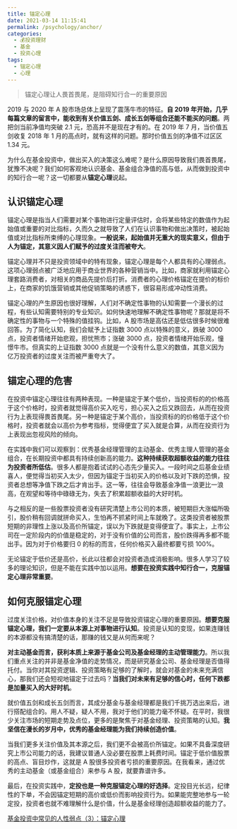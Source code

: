 ```yaml
---
title: 锚定心理
date: 2021-03-14 11:15:41
permalink: /psychology/anchor/
categories:
  - 💰投资理财
  - 基金
  - 投资心理
tags:
  - 锚定心理
  - 心理
---
```


> 锚定心理让人畏首畏尾，是阻碍知行合一的重要原因


2019 与 2020 年 A 股市场总体上呈现了震荡牛市的特征。**自 2019 年开始，几乎每篇文章的留言中，能收到有关价值五剑、成长五剑等组合还能不能买的问题**。两把剑当前净值均突破 2.1 元，恐高并不是现在才有的。在 2019 年 7 月，当价值五剑收复 2018 年 1 月的高点时，就有这样的问题。那时价值五剑的净值不过区区 1.34 元。  

为什么在基金投资中，做出买入的决策这么难呢？是什么原因导致我们畏首畏尾，犹豫不决呢？我们如何客观地认识基金、基金组合净值的高与低，从而做到投资中的知行合一呢？这一切都要从**锚定心理**说起。  

## 认识锚定心理

锚定心理是指当人们需要对某个事物进行定量评估时，会将某些特定的数值作为起始值或重要的对比指标，久而久之就导致了人们在认识事物和做出决策时，被起始值或对比指标所束缚的心理现象。**一般说来，起始值并无重大的现实意义，但由于人为锚定，其意义因人们赋予的过度关注而被夸大**。

  

锚定心理并不只是投资领域中的特有现象，锚定心理是每个人都具有的心理弱点。这项心理弱点被广泛地应用于商业世界的各种营销当中。比如，商家就利用锚定心理套路消费者，对相关的商品先提价后打折。消费者的心理价格锚定在提价的标价上，在商家的饥饿营销或其他促销策略的诱惑下，很容易形成冲动性消费。

  

锚定心理的产生原因也很好理解，人们对不确定性事物的认知需要一个漫长的过程，有些认知需要特别的专业知识。如何快速地理解不确定性事物呢？那就是将不确定性的事物与一个特殊的值挂钩。比如，A 股市场是高估还是低估很多时候很难回答。为了简化认知，我们会赋予上证指数 3000 点以特殊的意义，跌破 3000 点，投资者情绪开始悲观，担忧熊市；涨破 3000 点，投资者情绪开始乐观，憧憬牛市。但真实的上证指数 3000 点就是一个没有什么意义的数值，其意义因为亿万投资者的过度关注而被严重夸大了。

## 锚定心理的危害

在投资中锚定心理往往有两种表现。一种是锚定于某个低价，当投资标的的价格高于这个价格时，投资者就觉得高价买入吃亏，担心买入之后又跌回去，从而在投资行为上表现得畏首畏尾。另一种是锚定于某个高价，当投资标的的价格低于这个价格时，投资者就会以高价为参考指标，觉得便宜了买入就是合算，从而在投资行为上表现出忽视风险的倾向。

  

在实践中我们可以观察到：优秀基金经理管理的主动基金、优秀主理人管理的基金组合，在长期投资中都具有持续创新高的能力。**这种持续获取超额收益的能力往往为投资者所低估**。很多人都是抱着试试的心态先少量买入。一段时间之后基金业绩喜人，便觉得当初买入太少，但因为锚定于当初买入的价格以及对下跌的恐惧，投资者总想等净值下跌之后才肯出手。这一等，往往会导致基金净值一浪更比一浪高，在观望和等待中碌碌无为，失去了积累超额收益的大好时机。

  

与之相反的是一些股票投资者没有研究清楚上市公司的本质，被短期巨大涨幅所吸引，股价稍有回调就拼命买入，生怕再不抓紧时间上车就晚了。这类投资者被股票短期的非理性上涨以及高价所锚定，误以为下跌就是变得便宜了。事实上，上市公司在一定阶段内的价值是稳定的，对于没有价值的公司而言，股价跌得再多都不能出手。因为对于价格要归 0 的标的而言，任何价格买入最终都要亏损 100%。

  

无论锚定于低价还是高价，长此以往都会对投资者造成消极影响。很多人学习了较多的理论知识，但是不能在实践中加以运用。**想要在投资实践中知行合一，克服锚定心理非常重要**。

## 如何克服锚定心理

过度关注价格，对价值本身的关注不足是导致投资锚定心理的重要原因。**想要克服锚定心理，我们一定要从本源上对事物进行认知**。投资是认知的变现，如果连赚钱的本源都没有搞清楚的话，那赚的钱又是从何而来呢？

  

**对主动基金而言，获利本质上来源于基金公司及基金经理的主动管理能力**。所以我们重点关注的并非是基金净值的走势情况，而是研究基金公司、基金经理是否值得托付。当你对其投资逻辑、投资策略有足够的了解时，就会对基金的未来充满信心，那我们还会短视地锚定于过去吗？**当我们对未来有足够的信心时，任何下跌都是加量买入的大好时机**。

  

就价值五剑和成长五剑而言，其成分基金与基金经理都是我们千挑万选出来后，进行搭配组合的。用人不疑，疑人不用，我对于他们的能力毫不怀疑。在平时，我很少关注市场的短期走势及点位，更多的是聚焦于对基金经理、投资策略的认知。**我坚信在漫长的岁月中，优秀的基金经理能为我们持续创造价值**。

  

当我们更多关注价值及其本源之后，我们更不会被高价所锚定。如果不具备深度研究上市公司能力的话，我建议普通人没必要在股票上耗费时间。锚定于低价值股票的高点、盲目炒作，这就是 A 股很多投资者亏损的重要原因。在我看来，通过优秀的主动基金（或基金组合）来参与 A 股，就要靠谱许多。

最后，在投资实践中，**定投也是一种克服锚定心理的好选择**。定投目光长远，纪律性的下单，不会因锚定短期的高价或低价而影响投资行为。如果能完整地参与一轮定投，投资者也就不难理解什么是价值，什么是基金经理创造超额收益的能力了。  

[基金投资中常见的人性弱点（3）：锚定心理](https://mp.weixin.qq.com/s/qhhbSCtONL7b-ftTAy1OYg)